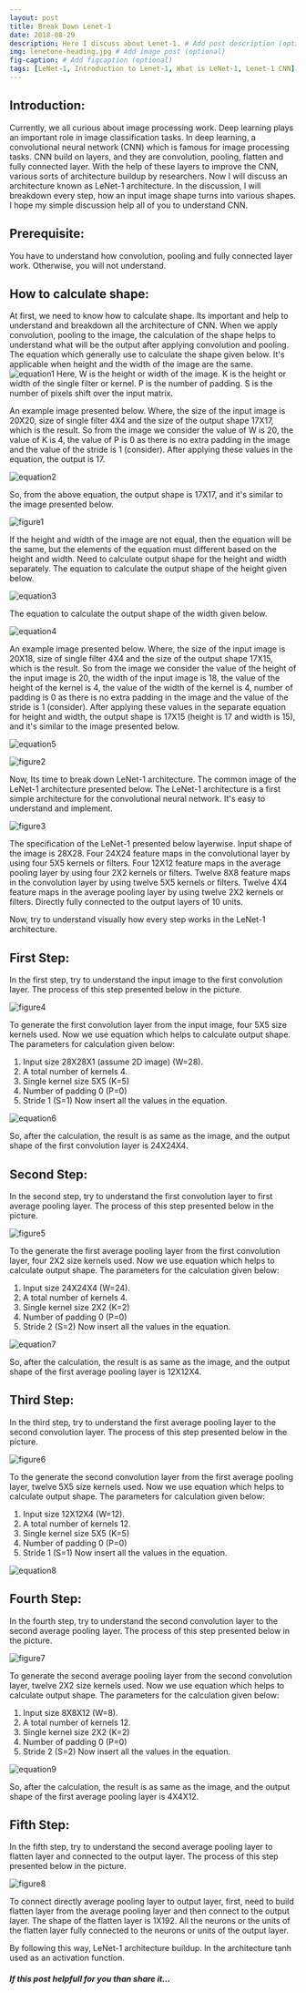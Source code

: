 ```yaml
---
layout: post
title: Break Down Lenet-1
date: 2018-08-29 
description: Here I discuss about Lenet-1. # Add post description (optional)
img: lenetone-heading.jpg # Add image post (optional)
fig-caption: # Add figcaption (optional)
tags: [LeNet-1, Introduction to Lenet-1, What is LeNet-1, Lenet-1 CNN]
---
```


## Introduction:
Currently, we all curious about image processing work. Deep learning plays an important role in image classification tasks. In deep learning, a convolutional neural network (CNN) which is famous for image processing tasks. CNN build on layers, and they are convolution, pooling, flatten and fully connected layer. With the help of these layers to improve the CNN, various sorts of architecture buildup by researchers. Now I will discuss an architecture known as LeNet-1 architecture. In the discussion, I will breakdown every step, how an input image shape turns into various shapes. I hope my simple discussion help all of you to understand CNN.

## Prerequisite:
You have to understand how convolution, pooling and fully connected layer work. Otherwise, you will not understand.

## How to calculate shape:
At first, we need to know how to calculate shape. Its important and help to understand and breakdown all the architecture of CNN. When we apply convolution, pooling to the image, the calculation of the shape helps to understand what will be the output after applying convolution and pooling. The equation which generally use to calculate the shape given below. It's applicable when height and the width of the image are the same.
![equation1]({{site.baseurl}}/assets/img/lenetone/equation1.PNG)
Here,
W is the height or width of the image.
K is the height or width of the single filter or kernel.
P is the number of padding.
S is the number of pixels shift over the input matrix.

An example image presented below. Where, the size of the input image is 20X20, size of single filter 4X4 and the size of the output shape 17X17, which is the result. So from the image we consider the value of W is 20, the value of K is 4, the value of P is 0 as there is no extra padding in the image and the value of the stride is 1 (consider). After applying these values in the equation, the output is 17.

![equation2]({{site.baseurl}}/assets/img/lenetone/equation2.PNG)

So, from the above equation, the output shape is 17X17, and it's similar to the image presented below.

![figure1]({{site.baseurl}}/assets/img/lenetone/imag1.PNG)

If the height and width of the image are not equal, then the equation will be the same, but the elements of the equation must different based on the height and width. Need to calculate output shape for the height and width separately. 
The equation to calculate the output shape of the height given below.

![equation3]({{site.baseurl}}/assets/img/lenetone/equation3.PNG)

The equation to calculate the output shape of the width given below.

![equation4]({{site.baseurl}}/assets/img/lenetone/equation4.PNG)

An example image presented below. Where, the size of the input image is 20X18, size of single filter 4X4 and the size of the output shape 17X15, which is the result. So from the image we consider the value of the height of the input image is 20, the width of the input image is 18, the value of the height of the kernel is 4, the value of the width of the kernel is 4, number of padding is 0 as there is no extra padding in the image and the value of the stride is 1 (consider). After applying these values in the separate equation for height and width, the output shape is 17X15 (height is 17 and width is 15), and it's similar to the image presented below. 

![equation5]({{site.baseurl}}/assets/img/lenetone/equation5.PNG)


![figure2]({{site.baseurl}}/assets/img/lenetone/imag2.PNG)

Now, Its time to break down LeNet-1 architecture. The common image of the LeNet-1 architecture presented below. The LeNet-1 architecture is a first simple architecture for the convolutional neural network. It's easy to understand and implement. 

![figure3]({{site.baseurl}}/assets/img/lenetone/imag3.PNG)

The specification of the LeNet-1 presented below layerwise.
Input shape of the image is 28X28.
Four 24X24 feature maps in the convolutional layer by using four 5X5 kernels or filters.
Four 12X12 feature maps in the average pooling layer by using four 2X2 kernels or filters.
Twelve 8X8 feature maps in the convolution layer by using twelve 5X5 kernels or filters.
Twelve 4X4 feature maps in the average pooling layer by using twelve 2X2 kernels or filters.
Directly fully connected to the output layers of 10 units.

Now, try to understand visually how every step works in the LeNet-1 architecture. 

## First Step: 
In the first step, try to understand the input image to the first convolution layer. The process of this step presented below in the picture. 

![figure4]({{site.baseurl}}/assets/img/lenetone/imag4.PNG)

To generate the first convolution layer from the input image, four 5X5 size kernels used. Now we use equation which helps to calculate output shape. 
The parameters for calculation given below:
1.	Input size 28X28X1 (assume 2D image) (W=28).
2.	A total number of kernels 4.
3.	Single kernel size 5X5 (K=5)
4.	Number of padding 0 (P=0)
5.	Stride 1 (S=1) 
Now insert all the values in the equation.

![equation6]({{site.baseurl}}/assets/img/lenetone/equation6.PNG)

So, after the calculation, the result is as same as the image, and the output shape of the first convolution layer is 24X24X4.

## Second Step:
In the second step, try to understand the first convolution layer to first average pooling layer. The process of this step presented below in the picture. 

![figure5]({{site.baseurl}}/assets/img/lenetone/imag5.PNG)

To the generate the first average pooling layer from the first convolution layer, four 2X2 size kernels used. Now we use equation which helps to calculate output shape. 
The parameters for the calculation given below:
1.	Input size 24X24X4 (W=24).
2.	A total number of kernels 4.
3.	Single kernel size 2X2 (K=2)
4.	Number of padding 0 (P=0)
5.	Stride 2 (S=2) 
Now insert all the values in the equation.

![equation7]({{site.baseurl}}/assets/img/lenetone/equation7.PNG)

So, after the calculation, the result is as same as the image, and the output shape of the first average pooling layer is 12X12X4.

## Third Step:
In the third step, try to understand the first average pooling layer to the second convolution layer. The process of this step presented below in the picture. 

![figure6]({{site.baseurl}}/assets/img/lenetone/imag6.PNG)

To the generate the second convolution layer from the first average pooling layer, twelve 5X5 size kernels used. Now we use equation which helps to calculate output shape. 
The parameters for calculation given below:
1.	Input size 12X12X4 (W=12).
2.	A total number of kernels 12.
3.	Single kernel size 5X5 (K=5)
4.	Number of padding 0 (P=0)
5.	Stride 1 (S=1) 
Now insert all the values in the equation.

![equation8]({{site.baseurl}}/assets/img/lenetone/equation8.PNG)


## Fourth Step:
In the fourth step, try to understand the second convolution layer to the second average pooling layer. The process of this step presented below in the picture. 

![figure7]({{site.baseurl}}/assets/img/lenetone/imag7.PNG)

To generate the second average pooling layer from the second convolution layer, twelve 2X2 size kernels used. Now we use equation which helps to calculate output shape. 
The parameters for the calculation given below:
1.	Input size 8X8X12 (W=8).
2.	A total number of kernels 12.
3.	Single kernel size 2X2 (K=2)
4.	Number of padding 0 (P=0)
5.	Stride 2 (S=2) 
Now insert all the values in the equation.

![equation9]({{site.baseurl}}/assets/img/lenetone/equation9.PNG)

So, after the calculation, the result is as same as the image, and the output shape of the first average pooling layer is 4X4X12.

## Fifth Step:
In the fifth step, try to understand the second average pooling layer to flatten layer and connected to the output layer. The process of this step presented below in the picture. 

![figure8]({{site.baseurl}}/assets/img/lenetone/imag8.PNG)

To connect directly average pooling layer to output layer, first, need to build flatten layer from the average pooling layer and then connect to the output layer. The shape of the flatten layer is 1X192. All the neurons or the units of the flatten layer fully connected to the neurons or units of the output layer.

By following this way, LeNet-1 architecture buildup. In the architecture tanh used as an activation function. 


##### If this post helpfull for you than share it... 


